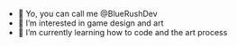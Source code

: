 - 👋 Yo, you can call me @BlueRushDev
- 👀 I’m interested in game design and art
- 🌱 I’m currently learning how to code and the art process


